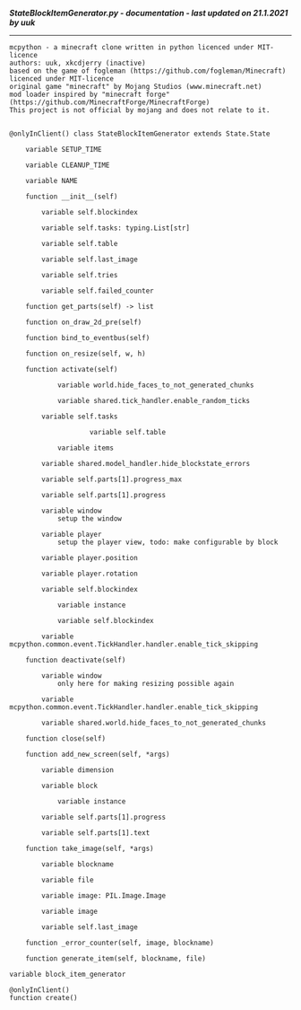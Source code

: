 ***StateBlockItemGenerator.py - documentation - last updated on 21.1.2021 by uuk***
___

    mcpython - a minecraft clone written in python licenced under MIT-licence
    authors: uuk, xkcdjerry (inactive)
    based on the game of fogleman (https://github.com/fogleman/Minecraft) licenced under MIT-licence
    original game "minecraft" by Mojang Studios (www.minecraft.net)
    mod loader inspired by "minecraft forge" (https://github.com/MinecraftForge/MinecraftForge)
    This project is not official by mojang and does not relate to it.


    @onlyInClient() class StateBlockItemGenerator extends State.State

        variable SETUP_TIME

        variable CLEANUP_TIME

        variable NAME

        function __init__(self)

            variable self.blockindex

            variable self.tasks: typing.List[str]

            variable self.table

            variable self.last_image

            variable self.tries

            variable self.failed_counter

        function get_parts(self) -> list

        function on_draw_2d_pre(self)

        function bind_to_eventbus(self)

        function on_resize(self, w, h)

        function activate(self)

                variable world.hide_faces_to_not_generated_chunks

                variable shared.tick_handler.enable_random_ticks

            variable self.tasks

                        variable self.table

                variable items

            variable shared.model_handler.hide_blockstate_errors

            variable self.parts[1].progress_max

            variable self.parts[1].progress

            variable window
                setup the window

            variable player
                setup the player view, todo: make configurable by block

            variable player.position

            variable player.rotation

            variable self.blockindex

                variable instance

                variable self.blockindex

            variable mcpython.common.event.TickHandler.handler.enable_tick_skipping

        function deactivate(self)

            variable window
                only here for making resizing possible again

            variable mcpython.common.event.TickHandler.handler.enable_tick_skipping

            variable shared.world.hide_faces_to_not_generated_chunks

        function close(self)

        function add_new_screen(self, *args)

            variable dimension

            variable block

                variable instance

            variable self.parts[1].progress

            variable self.parts[1].text

        function take_image(self, *args)

            variable blockname

            variable file

            variable image: PIL.Image.Image

            variable image

            variable self.last_image

        function _error_counter(self, image, blockname)

        function generate_item(self, blockname, file)

    variable block_item_generator

    @onlyInClient()
    function create()